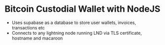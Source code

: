 # Bitcoin Custodial Wallet with NodeJS

- Uses supabase as a database to store user wallets, invoices, transactions etc
- Connects to any lightning node running LND via TLS certificate, hostname and macaroon
